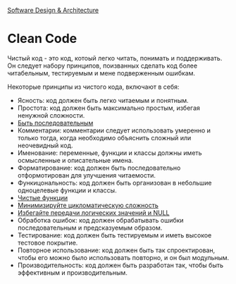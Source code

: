 [Software Design & Architecture](/docs/SoftwareDesign&Architecture/SoftwareDesign&Architecture.md)

# Clean Code

Чистый код - это код, котоый легко читать, понимать  и поддерживать.
Он следует набору принципов, поизванных сделать код более читабельным,
тестируемым и мене подверженным ошибкам.

Некоторые принципы из чистого кода, включают в себя:

 - Ясность: код должен быть легко читаемым и понятным.
 - Простота: код должен быть максимально простым, избегая ненужной сложности.
 - [Быть последовательным](/docs/SoftwareDesign&Architecture/CleanCode/BeConsistent.md)
 - Комментарии: комментарии следует использовать умеренно 
и только тогда, когда необходимо объяснить сложный или неочевидный код.
 - Именование: переменные, функции и классы должны иметь осмысленные и описательные имена.
 - Форматирование: код должен быть последовательно отформотирован для улучшения читаемости.
 - Функицональность: код должен быть организован в небольшие одноцелевые функции и классы.
 - [Чистые функции](/docs/SoftwareDesign&Architecture/CleanCode/PureFunctions.md)
 - [Минимизируйте цикломатическую сложность](/docs/SoftwareDesign&Architecture/CleanCode/minimize-cyclomatic-complexity.md)
 - [Избегайте передачи логических значений и NULL](/docs/SoftwareDesign&Architecture/CleanCode/avoid-passing-nulls-booleans.md)
 - Обработка ошибок: код должен обрабатывать ошибки последовательным и предсказуемым образом.
 - Тестирование: код должен быть тестируемым и иметь высокое тестовое покрытие.
 - Повторное использование: код должен быть так спроектирован, чтобы его можно было использовать повторно, и он был модульным.
 - Производительность: код должен быть разработан так, чтобы быть эффективным и производительным.